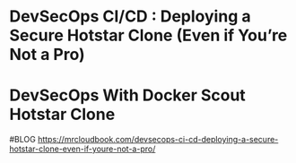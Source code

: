 # DevSecOps CI/CD : Deploying a Secure Hotstar Clone (Even if You’re Not a Pro)
# DevSecOps With Docker Scout Hotstar Clone

#BLOG
https://mrcloudbook.com/devsecops-ci-cd-deploying-a-secure-hotstar-clone-even-if-youre-not-a-pro/
